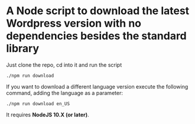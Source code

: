 # A Node script to download the latest Wordpress version with no dependencies besides the standard library

Just clone the repo, cd into it and run the script

```shell
./npm run download
```
If you want to download a different language version execute the following command, adding the language as a parameter:

```shell
./npm run download en_US
```

It requires **NodeJS 10.X (or later)**.
